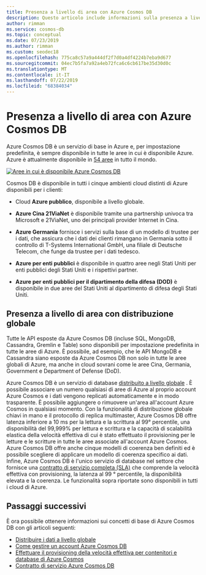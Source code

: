 ```yaml
---
title: Presenza a livello di area con Azure Cosmos DB
description: Questo articolo include informazioni sulla presenza a livello di area di Azure Cosmos DB e sui diversi ambienti cloud.
author: rimman
ms.service: cosmos-db
ms.topic: conceptual
ms.date: 07/23/2019
ms.author: rimman
ms.custom: seodec18
ms.openlocfilehash: 775ca8c57a9a444df2f7d0a4df4224b7eba9d677
ms.sourcegitcommit: 04ec7b5fa7a92a4eb72fca6c6cb617be35d30d0c
ms.translationtype: MT
ms.contentlocale: it-IT
ms.lasthandoff: 07/22/2019
ms.locfileid: "68384034"
---
```

# <a name="regional-presence-with-azure-cosmos-db"></a>Presenza a livello di area con Azure Cosmos DB

Azure Cosmos DB è un servizio di base in Azure e, per impostazione predefinita, è sempre disponibile in tutte le aree in cui è disponibile Azure. Azure è attualmente disponibile in [54 aree](https://azure.microsoft.com/global-infrastructure/regions/) in tutto il mondo. 

[![Aree in cui è disponibile Azure Cosmos DB](./media/regional-presence/regional-presence.png)](./media/regional-presence/regional-presence.png#lightbox)

Cosmos DB è disponibile in tutti i cinque ambienti cloud distinti di Azure disponibili per i clienti:

* Cloud **Azure pubblico**, disponibile a livello globale.

* **Azure Cina 21ViaNet** è disponibile tramite una partnership univoca tra Microsoft e 21ViaNet, uno dei principali provider Internet in Cina.

* **Azure Germania** fornisce i servizi sulla base di un modello di trustee per i dati, che assicura che i dati dei clienti rimangano in Germania sotto il controllo di T-Systems International GmbH, una filiale di Deutsche Telecom, che funge da trustee per i dati tedesco.

* **Azure per enti pubblici** è disponibile in quattro aree negli Stati Uniti per enti pubblici degli Stati Uniti e i rispettivi partner. 

* **Azure per enti pubblici per il dipartimento della difesa (DOD)** è disponibile in due aree del Stati Uniti al dipartimento di difesa degli Stati Uniti.

## <a name="regional-presence-with-global-distribution"></a>Presenza a livello di area con distribuzione globale

Tutte le API esposte da Azure Cosmos DB (incluse SQL, MongoDB, Cassandra, Gremlin e Table) sono disponibili per impostazione predefinita in tutte le aree di Azure. È possibile, ad esempio, che le API MongoDB e Cassandra siano esposte da Azure Cosmos DB non solo in tutte le aree globali di Azure, ma anche in cloud sovrani come le aree Cina, Germania, Government e Department of Defense (DoD).

Azure Cosmos DB è un servizio di database [distribuito a livello globale](distribute-data-globally.md) . È possibile associare un numero qualsiasi di aree di Azure al proprio account Azure Cosmos e i dati vengono replicati automaticamente e in modo trasparente. È possibile aggiungere o rimuovere un'area all'account Azure Cosmos in qualsiasi momento. Con la funzionalità di distribuzione globale chiavi in mano e il protocollo di replica multimaster, Azure Cosmos DB offre latenza inferiore a 10 ms per la lettura e la scrittura al 99° percentile, una disponibilità del 99,999% per lettura e scrittura e la capacità di scalabilità elastica della velocità effettiva di cui è stato effettuato il provisioning per le letture e le scritture in tutte le aree associate all'account Azure Cosmos. Azure Cosmos DB offre anche cinque modelli di coerenza ben definiti ed è possibile scegliere di applicare un modello di coerenza specifico ai dati. Infine, Azure Cosmos DB è l'unico servizio di database nel settore che fornisce una [contratto di servizio completa (SLA)](https://azure.microsoft.com/support/legal/sla/cosmos-db/v1_2/) che comprende la velocità effettiva con provisioning, la latenza al 99 ° percentile, la disponibilità elevata e la coerenza. Le funzionalità sopra riportate sono disponibili in tutti i cloud di Azure.

## <a name="next-steps"></a>Passaggi successivi

È ora possibile ottenere informazioni sui concetti di base di Azure Cosmos DB con gli articoli seguenti:

* [Distribuire i dati a livello globale](distribute-data-globally.md)
* [Come gestire un account Azure Cosmos DB](manage-account.md)
* [Effettuare il provisioning della velocità effettiva per contenitori e database di Azure Cosmos](set-throughput.md)
* [Contratto di servizio Azure Cosmos DB](https://azure.microsoft.com/support/legal/sla/cosmos-db/v1_2/)
